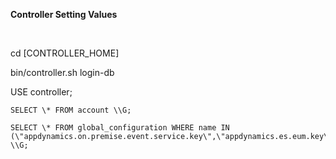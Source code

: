 **Controller Setting Values**

 

cd \[CONTROLLER_HOME\]

bin/controller.sh login-db

USE controller;

```mysql
SELECT \* FROM account \\G;

SELECT \* FROM global_configuration WHERE name IN (\"appdynamics.on.premise.event.service.key\",\"appdynamics.es.eum.key\",\"appdynamics.on.premise.event.service.url\",\"eum.cloud.host\",\"eum.es.host\") \\G;

```
 



 
